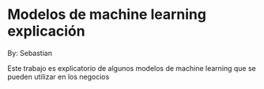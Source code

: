# Modelos de machine learning explicación

By: Sebastian

Este trabajo es explicatorio de algunos modelos de machine learning que se pueden utilizar en los negocios 